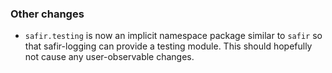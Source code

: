 ### Other changes

- `safir.testing` is now an implicit namespace package similar to `safir` so that safir-logging can provide a testing module. This should hopefully not cause any user-observable changes.
